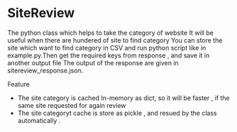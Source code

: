 # SiteReview

The python class which helps to take the category of website
It will be useful when there are hundered of site to find category
You can store the site which want to find category in CSV and run python script like in example.py.Then get the required keys from response , and save it in another output file
The output of the response are given in sitereview_response.json.

Feature
  - The site category is cached In-memory  as dict, so it will be faster , if the same site requested for again review 
  - The site categoryt cache  is store as pickle , and resued by the class automatically .

 
